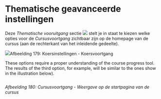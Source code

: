 # Thematische geavanceerde instellingen

Deze *Thematische vooruitgang* sectie ![](../../.gitbook/assets/graphics328%20%283%29.png) stelt je in staat te kiezen welke opties voor de *Cursusvoortgang* zichtbaar zijn op de homepage van de cursus (aan de rechterkant van het inleidende gedeelte).

![](../../.gitbook/assets/images248%20%283%29.png)Afbeelding 179: Koersinstellingen - Koersvoortgang

These options require a proper understanding of the course progress tool. The results of the third option, for example, will be similar to the ones show in the illustration below).

<img>

*Afbeelding 180: Cursusvoortgang - Weergave op de startpagina van de cursus*

